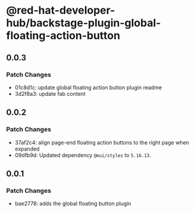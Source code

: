 # @red-hat-developer-hub/backstage-plugin-global-floating-action-button

## 0.0.3

### Patch Changes

- 01c8d1c: update global floating action button plugin readme
- 3d2f8a3: update fab content

## 0.0.2

### Patch Changes

- 37af2c4: align page-end floating action buttons to the right page when expanded
- 09dfb9d: Updated dependency `@mui/styles` to `5.16.13`.

## 0.0.1

### Patch Changes

- bae2778: adds the global floating button plugin

